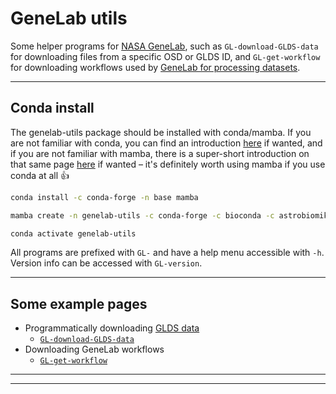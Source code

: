 # GeneLab utils

Some helper programs for [NASA GeneLab](https://genelab.nasa.gov/), such as `GL-download-GLDS-data` for downloading files from a specific OSD or GLDS ID, and `GL-get-workflow` for downloading workflows used by [GeneLab for processing datasets](https://github.com/nasa/GeneLab_Data_Processing).

---

## Conda install
The genelab-utils package should be installed with conda/mamba. If you are not familiar with conda, you can find an introduction [here](https://astrobiomike.github.io/unix/conda-intro) if wanted, and if you are not familiar with mamba, there is a super-short introduction on that same page [here](https://astrobiomike.github.io/unix/conda-intro#bonus-mamba-no-5) if wanted – it's definitely worth using mamba if you use conda at all :+1: 

```bash
conda install -c conda-forge -n base mamba

mamba create -n genelab-utils -c conda-forge -c bioconda -c astrobiomike genelab-utils

conda activate genelab-utils
```

All programs are prefixed with `GL-` and have a help menu accessible with `-h`. Version info can be accessed with `GL-version`.

---

## Some example pages
- Programmatically downloading [GLDS data](https://genelab-data.ndc.nasa.gov/genelab/)
  - [`GL-download-GLDS-data`](https://hackmd.io/@astrobiomike/using-genelab-utils-to-download-GLDS-data)  
- Downloading GeneLab workflows
  - [`GL-get-workflow`](https://hackmd.io/@astrobiomike/using-genelab-utils-to-download-workflows)  

---
---
